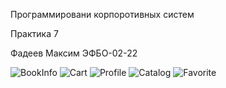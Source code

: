 Программировани корпоротивных систем

Практика 7

Фадеев Максим ЭФБО-02-22

![BookInfo](image.png)
![Cart](image-1.png)
![Profile](image-3.png)
![Catalog](image-2.png)
![Favorite](image-4.png)